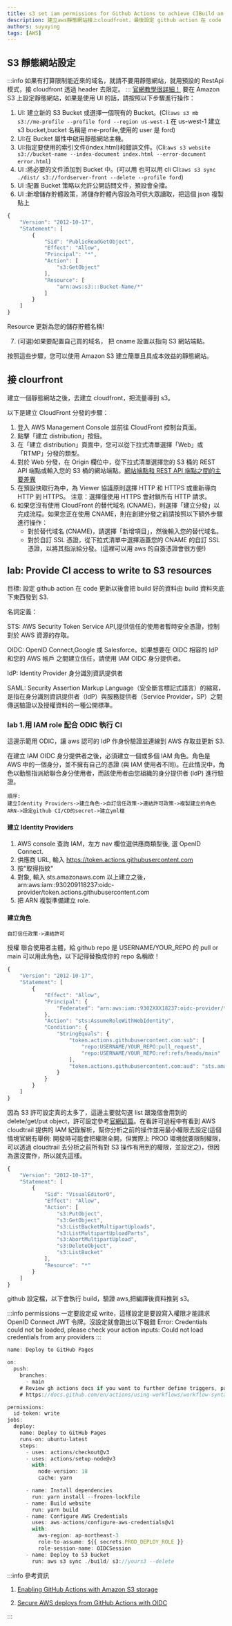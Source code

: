 ```yaml
---
title: s3 set iam permissions for Github Actions to achieve CIBuild an AWS s3 static website
description: 建立aws靜態網站接上cloudfront，最後設定 github action 在 code 更新以後會把 build 好的資料由 build 資料夾底下東西發到 S3.
authors: suyuying
tags: [AWS]
---
```


## S3 靜態網站設定

:::info
如果有打算限制能近來的域名，就請不要用靜態網站，就用預設的 RestApi 模式，接 cloudfront 透過 header 去限定。
:::
[官網教學很詳細！](https://docs.aws.amazon.com/zh_tw/AmazonS3/latest/userguide/HostingWebsiteOnS3Setup.html)
要在 Amazon S3 上設定靜態網站，如果是使用 UI 的話，請按照以下步驟進行操作：

1. UI: 建立新的 S3 Bucket 或選擇一個現有的 Bucket。(Cli:`aws s3 mb s3://me-profile --profile ford --region us-west-1` 在 us-west-1 建立 s3 bucket,bucket 名稱是 me-profile,使用的 user 是 ford)
2. UI:在 Bucket 屬性中啟用靜態網站主機。
3. UI:指定要使用的索引文件(index.html)和錯誤文件。(Cli:`aws s3 website s3://bucket-name --index-document index.html --error-document error.html`)
4. UI :將必要的文件添加到 Bucket 中。(可以用 也可以用 cli
   Cli:`aws s3 sync ./dist/ s3://fordserver-front --delete --profile ford`)
5. UI :配置 Bucket 策略以允許公開訪問文件，預設會全擋。
6. UI :新增儲存貯體政策，將儲存貯體內容設為可供大眾讀取，把這個 json 複製貼上

```jsx {11-12}
{
    "Version": "2012-10-17",
    "Statement": [
        {
            "Sid": "PublicReadGetObject",
            "Effect": "Allow",
            "Principal": "*",
            "Action": [
                "s3:GetObject"
            ],
            "Resource": [
                "arn:aws:s3:::Bucket-Name/*"
            ]
        }
    ]
}
```

Resource 更新為您的儲存貯體名稱!

7. (可選)如果要配置自己買的域名， 把 cname 設置以指向 S3 網站端點。

按照這些步驟，您可以使用 Amazon S3 建立簡單且具成本效益的靜態網站。

## 接 clourfront

建立一個靜態網站之後，去建立 cloudfront，把流量導到 s3。

以下是建立 CloudFront 分發的步驟：

1. 登入 AWS Management Console 並前往 CloudFront 控制台頁面。
2. 點擊「建立 distribution」按鈕。
3. 在「建立 distribution」頁面中，您可以從下拉式清單選擇「Web」或「RTMP」分發的類型。
4. 對於 Web 分發，在 Origin 欄位中，從下拉式清單選擇您的 S3 桶的 REST API 端點或輸入您的 S3 桶的網站端點。[網站端點和 REST API 端點之間的主要差異](https://docs.aws.amazon.com/zh_tw/AmazonS3/latest/userguide/WebsiteEndpoints.html#WebsiteRestEndpointDiff)
5. 在預設快取行為中，為 Viewer 協議原則選擇 HTTP 和 HTTPS 或重新導向 HTTP 到 HTTPS。
   注意：選擇僅使用 HTTPS 會封鎖所有 HTTP 請求。
6. 如果您沒有使用 CloudFront 的替代域名 (CNAME)，則選擇「建立分發」以完成流程。如果您正在使用 CNAME，則在創建分發之前請按照以下額外步驟進行操作：
   - 對於替代域名 (CNAME)，請選擇「新增項目」，然後輸入您的替代域名。
   - 對於自訂 SSL 憑證，從下拉式清單中選擇涵蓋您的 CNAME 的自訂 SSL 憑證，以將其指派給分發。(這裡可以用 aws 的自簽憑證會很方便!)

## lab: Provide CI access to write to S3 resources

目標: 設定 github action 在 code 更新以後會把 build 好的資料由 build 資料夾底下東西發到 S3.

名詞定義：

STS: AWS Security Token Service API,提供信任的使用者暫時安全憑證，控制對於 AWS 資源的存取。

OIDC: OpenID Connect,Google 或 Salesforce。如果想要在 OIDC 相容的 IdP 和您的 AWS 帳戶 之間建立信任，請使用 IAM OIDC 身分提供者。

IdP: Identity Provider 身分識別資訊提供者

SAML: Security Assertion Markup Language（安全斷言標記式語言）的縮寫，是指在身分識別資訊提供者（IdP）與服務提供者（Service Provider，SP）之間傳送驗證以及授權資料的一種公開標準。

### lab 1.用 IAM role 配合 ODIC 執行 CI

這邊示範用 ODIC，讓 aws 認可的 IdP 作身份驗證並連線到 AWS 存取並更新 S3.

在建立 IAM OIDC 身分提供者之後，必須建立一個或多個 IAM 角色。角色是 AWS 中的一個身分，並不擁有自己的憑證 (與 IAM 使用者不同)。在此情況中，角色以動態指派給聯合身分使用者，而該使用者由您組織的身分提供者 (IdP) 進行驗證。

```
順序:
建立Identity Providers->建立角色->自訂信任政策->連結許可政策->複製建立的角色ARN->設定github CI/CD的secret->建立yml檔
```

#### 建立 Identity Providers

1. AWS console 查詢 IAM，左方 nav 欄位選供應商類型後, 選 OpenID Connect.
2. 供應商 URL, 輸入 https://token.actions.githubusercontent.com
3. 按"取得指紋"
4. 對象, 輸入 sts.amazonaws.com
   以上建立之後，arn:aws:iam::930209118237:oidc-provider/token.actions.githubusercontent.com
5. 把 ARN 複製準備建立 role.

#### 建立角色

```
自訂信任政策->連結許可
```

授權 聯合使用者主體，給 github repo 是 USERNAME/YOUR_REPO 的 pull or main 可以用此角色，以下記得替換成你的 repo 名稱歐！

```jsx title="信任政策(關係)"
{
    "Version": "2012-10-17",
    "Statement": [
        {
            "Effect": "Allow",
            "Principal": {
                "Federated": "arn:aws:iam::9302XXX18237:oidc-provider/token.actions.githubusercontent.com"
            },
            "Action": "sts:AssumeRoleWithWebIdentity",
            "Condition": {
                "StringEquals": {
                    "token.actions.githubusercontent.com:sub": [
                        "repo:USERNAME/YOUR_REPO:pull_request",
                        "repo:USERNAME/YOUR_REPO:ref:refs/heads/main"
                    ],
                    "token.actions.githubusercontent.com:aud": "sts.amazonaws.com"
                }
            }
        }
    ]
}
```

因為 S3 許可設定真的太多了，這邊主要就勾選 list 跟幾個會用到的 delete/get/put object，許可設定參考[官網這篇](https://docs.github.com/zh/enterprise-server@3.8/admin/github-actions/enabling-github-actions-for-github-enterprise-server/enabling-github-actions-with-amazon-s3-storage#%E4%BD%BF%E7%94%A8%E8%AE%BF%E9%97%AE%E5%AF%86%E9%92%A5%E9%80%9A%E8%BF%87-amazon-s3-%E5%AD%98%E5%82%A8%E5%90%AF%E7%94%A8-github-actions)。在看許可過程中有看到 AWS cloudtrail 提供的 IAM 紀錄解析，幫你分析之前的操作並用最小權限去設定(這個情境官網有舉例: 開發時可能會把權限全開，但實際上 PROD 環境就要限制權限，可以透過 cloudtrail 去分析之前所有對 S3 操作有用到的權限，並設定之)，但因為還沒實作，所以就先這樣。

```jsx title="許可政策for S3 CI/CD"
{
    "Version": "2012-10-17",
    "Statement": [
        {
            "Sid": "VisualEditor0",
            "Effect": "Allow",
            "Action": [
                "s3:PutObject",
                "s3:GetObject",
                "s3:ListBucketMultipartUploads",
                "s3:ListMultipartUploadParts",
                "s3:AbortMultipartUpload",
                "s3:DeleteObject",
                "s3:ListBucket"
            ],
            "Resource": "*"
        }
    ]
}
```

github 設定檔，以下會執行 build，驗證 aws,把編譯後資料推到 s3。

:::info
permissions 一定要設定成 write，這樣設定是要設寫入權限才能請求 OpenID Connect JWT 令牌。沒設定就會跑出以下報錯
Error: Credentials could not be loaded, please check your action inputs: Could not load credentials from any providers
:::

```jsx title=".github/workflows/deploy.yml" {10-11}
name: Deploy to GitHub Pages

on:
  push:
    branches:
      - main
    # Review gh actions docs if you want to further define triggers, paths, etc
    # https://docs.github.com/en/actions/using-workflows/workflow-syntax-for-github-actions#on

permissions:
  id-token: write
jobs:
  deploy:
    name: Deploy to GitHub Pages
    runs-on: ubuntu-latest
    steps:
      - uses: actions/checkout@v3
      - uses: actions/setup-node@v3
        with:
          node-version: 18
          cache: yarn

      - name: Install dependencies
        run: yarn install --frozen-lockfile
      - name: Build website
        run: yarn build
      - name: Configure AWS Credentials
        uses: aws-actions/configure-aws-credentials@v1
        with:
          aws-region: ap-northeast-3
          role-to-assume: ${{ secrets.PROD_DEPLOY_ROLE }}
          role-session-name: OIDCSession
      - name: Deploy to S3 bucket
        run: aws s3 sync ./build/ s3://yours3 --delete

```

:::info
參考資訊

1. [Enabling GitHub Actions with Amazon S3 storage](https://docs.github.com/zh/enterprise-server@3.8/admin/github-actions/enabling-github-actions-for-github-enterprise-server/enabling-github-actions-with-amazon-s3-storage)

2. [Secure AWS deploys from GitHub Actions with OIDC](https://www.eliasbrange.dev/posts/secure-aws-deploys-from-github-actions-with-oidc/#2-add-github-as-an-identity-provider)

:::
